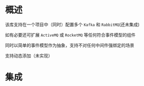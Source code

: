 # 概述

该库支持在一个项目中（同时）配置多个 `Kafka` 和 `RabbitMQ`(还未集成)

如有必要还可扩展 `ActiveMQ` 或 `RocketMQ` 等任何符合事件模型的组件

同时以简单的事件模型作为抽象，支持不对任何中间件强绑定的场景

支持动态添加（未实现）

# 集成